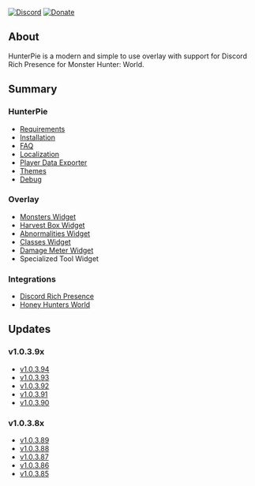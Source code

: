 [![Discord](https://img.shields.io/discord/678286768046342147?color=%237289DA&label=Discord&logo=Discord&logoColor=%2399AAB5&style=for-the-badge.md)](https://discord.gg/5pdDq4Q)
[![Donate](https://img.shields.io/badge/Donate-PayPal-blue.svg)](https://www.paypal.com/cgi-bin/webscr?cmd=_s-xclick&hosted_button_id=EXPGCRVFVC2ZA&source=url)

## About
HunterPie is a modern and simple to use overlay with support for Discord Rich Presence for Monster Hunter: World.

## Summary

### HunterPie

- [Requirements](?p=HunterPie/installation.md#requirements)
- [Installation](?p=HunterPie/installation.md)
- [FAQ](?p=HunterPie/faq.md)
- [Localization](?p=HunterPie/localization.md)
- [Player Data Exporter](?p=HunterPie/playerDataExporter.md)
- [Themes](?p=HunterPie/themes.md)
- [Debug](?p=HunterPie/debug.md)

### Overlay
- [Monsters Widget](?p=Overlay/monstersWidget.md)
- [Harvest Box Widget](?p=Overlay/harvestBoxWidget.md)
- [Abnormalities Widget](?p=Overlay/abnormalitiesWidget.md)
- [Classes Widget](?p=Overlay/classesWidget.md)
- [Damage Meter Widget](?p=Overlay/damageMeterWidget.md)
- Specialized Tool Widget

### Integrations
- [Discord Rich Presence](?p=Integrations/discord.md)
- [Honey Hunters World](?p=Integrations/honeyHuntersWorld.md)

## Updates

### v1.0.3.9x
- [v1.0.3.94](?p=versions/v1.0.3.94.md)
- [v1.0.3.93](?p=versions/v1.0.3.93.md)
- [v1.0.3.92](?p=versions/v1.0.3.92.md)
- [v1.0.3.91](?p=versions/v1.0.3.91.md)
- [v1.0.3.90](?p=versions/v1.0.3.90.md)

### v1.0.3.8x
- [v1.0.3.89](?p=versions/v1.0.3.89.md)
- [v1.0.3.88](?p=versions/v1.0.3.88.md)
- [v1.0.3.87](?p=versions/v1.0.3.87.md)
- [v1.0.3.86](?p=versions/v1.0.3.86.md)
- [v1.0.3.85](?p=versions/v1.0.3.85.md)
